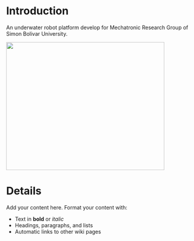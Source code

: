 # Introduction #

An underwater robot platform develop for Mechatronic Research Group of Simon Bolivar University.

<a href='http://www.youtube.com/watch?feature=player_embedded&v=Xa_rWEAlU-o' target='_blank'><img src='http://img.youtube.com/vi/Xa_rWEAlU-o/0.jpg' width='425' height=344 /></a>

# Details #

Add your content here.  Format your content with:
  * Text in **bold** or _italic_
  * Headings, paragraphs, and lists
  * Automatic links to other wiki pages
